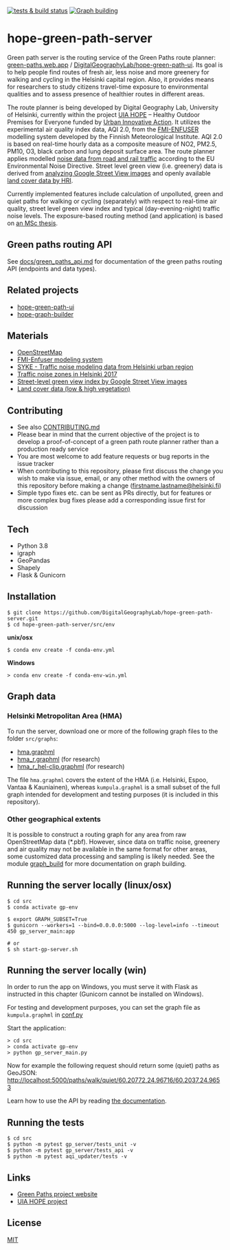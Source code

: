 [![tests & build status](https://github.com/DigitalGeographyLab/hope-green-path-server/workflows/Tests%20%26%20Build/badge.svg)](https://github.com/DigitalGeographyLab/hope-green-path-server/actions) [![Graph building](https://github.com/DigitalGeographyLab/hope-green-path-server/actions/workflows/test-graph-building.yml/badge.svg)](https://github.com/DigitalGeographyLab/hope-green-path-server/actions/workflows/test-graph-building.yml)

# hope-green-path-server

Green path server is the routing service of the Green Paths route planner: [green-paths.web.app](https://green-paths.web.app/) / [DigitalGeographyLab/hope-green-path-ui](https://github.com/DigitalGeographyLab/hope-green-path-ui). Its goal is to help people find routes of fresh air, less noise and more greenery for walking and cycling in the Helsinki capital region. Also, it provides means for researchers to study citizens travel-time exposure to environmental qualities and to assess presence of healthier routes in different areas. 

The route planner is being developed by Digital Geography Lab, University of Helsinki, currently within the project [UIA HOPE](https://ilmanlaatu.eu/briefly-in-english/) – Healthy Outdoor Premises for Everyone funded by [Urban Innovative Action](https://www.uia-initiative.eu/en/uia-cities/helsinki). It utilizes the experimental air quality index  data, AQI 2.0, from the [FMI-ENFUSER](https://en.ilmatieteenlaitos.fi/environmental-information-fusion-service) modelling system developed by the Finnish Meteorological Institute. AQI 2.0 is based on real-time hourly data as a composite measure of NO2, PM2.5, PM10, O3, black carbon and lung deposit surface area. The route planner applies modelled [noise data from road and rail traffic](www.syke.fi/en-US/Open_information/Spatial_datasets/Downloadable_spatial_dataset#E) according to the EU Environmental Noise Directive. Street level green view (i.e. greenery) data is derived from [analyzing Google Street View images](https://www.sciencedirect.com/science/article/pii/S2352340920304959?via%3Dihub) and openly available [land cover data by HRI](https://hri.fi/data/en_GB/dataset/paakaupunkiseudun-maanpeiteaineisto). 

Currently implemented features include calculation of unpolluted, green and quiet paths for walking or cycling (separately) with respect to real-time air quality, street level green view index and typical (day-evening-night) traffic noise levels. The exposure-based routing method (and application) is based on [an MSc thesis](https://github.com/hellej/quiet-paths-msc). 

## Green paths routing API
See [docs/green_paths_api.md](docs/green_paths_api.md) for documentation of the green paths routing API (endpoints and data types). 

## Related projects
- [hope-green-path-ui](https://github.com/DigitalGeographyLab/hope-green-path-ui)
- [hope-graph-builder](https://github.com/DigitalGeographyLab/hope-graph-builder)

## Materials
* [OpenStreetMap](https://www.openstreetmap.org/about/) 
* [FMI-Enfuser modeling system](https://en.ilmatieteenlaitos.fi/environmental-information-fusion-service)
* [SYKE - Traffic noise modeling data from Helsinki urban region](https://www.syke.fi/en-US/Open_information/Spatial_datasets/Downloadable_spatial_dataset#E)
* [Traffic noise zones in Helsinki 2017](https://hri.fi/data/en_GB/dataset/helsingin-kaupungin-meluselvitys-2017)
* [Street-level green view index by Google Street View images](https://www.sciencedirect.com/science/article/pii/S2352340920304959?via%3Dihub)
* [Land cover data (low & high vegetation)](https://hri.fi/data/en_GB/dataset/paakaupunkiseudun-maanpeiteaineisto)

## Contributing
* See also [CONTRIBUTING.md](CONTRIBUTING.md)
* Please bear in mind that the current objective of the project is to develop a proof-of-concept of a green path route planner rather than a production ready service
* You are most welcome to add feature requests or bug reports in the issue tracker
* When contributing to this repository, please first discuss the change you wish to make via issue,
email, or any other method with the owners of this repository before making a change (firstname.lastname@helsinki.fi)
* Simple typo fixes etc. can be sent as PRs directly, but for features or more complex bug fixes please add a corresponding issue first for discussion

## Tech
* Python 3.8
* igraph
* GeoPandas
* Shapely
* Flask & Gunicorn

## Installation
```
$ git clone https://github.com/DigitalGeographyLab/hope-green-path-server.git
$ cd hope-green-path-server/src/env
```
**unix/osx**
```
$ conda env create -f conda-env.yml
```
**Windows**
```
> conda env create -f conda-env-win.yml
```
## Graph data

### Helsinki Metropolitan Area (HMA)
To run the server, download one or more of the following graph files to the folder `src/graphs`:
- [hma.graphml](https://a3s.fi/swift/v1/AUTH_c1dfd63531fb4a63a3927b1f237b547f/gp-data/hma.graphml)
- [hma_r.graphml](https://a3s.fi/swift/v1/AUTH_c1dfd63531fb4a63a3927b1f237b547f/gp-data/hma_r.graphml) (for research)
- [hma_r_hel-clip.graphml](https://a3s.fi/swift/v1/AUTH_c1dfd63531fb4a63a3927b1f237b547f/gp-data/hma_r_hel-clip.graphml) (for research)

The file `hma.graphml` covers the extent of the HMA (i.e. Helsinki, Espoo, Vantaa & Kauniainen), whereas `kumpula.graphml` is a small subset of the full graph intended for development and testing purposes (it is included in this repository).

### Other geographical extents
It is possible to construct a routing graph for any area from raw OpenStreetMap data (*.pbf). However, since data on traffic noise, greenery and air quality may not be available in the same format for other areas, some customized data processing and sampling is likely needed. See the module [graph_build](src/graph_build) for more documentation on graph building.

## Running the server locally (linux/osx)
```
$ cd src
$ conda activate gp-env

$ export GRAPH_SUBSET=True
$ gunicorn --workers=1 --bind=0.0.0.0:5000 --log-level=info --timeout 450 gp_server_main:app

# or
$ sh start-gp-server.sh
```

## Running the server locally (win)
In order to run the app on Windows, you must serve it with Flask as instructed in this chapter (Gunicorn cannot be installed on Windows).

For testing and development purposes, you can set the graph file as `kumpula.graphml` in [conf.py](src/gp_server/conf.py)

Start the application:
```
> cd src
> conda activate gp-env
> python gp_server_main.py
```

Now for example the following request should return some (quiet) paths as GeoJSON:
[http://localhost:5000/paths/walk/quiet/60.20772,24.96716/60.2037,24.9653](http://localhost:5000/paths/walk/quiet/60.20772,24.96716/60.2037,24.9653)

Learn how to use the API by reading [the documentation](docs/green_paths_api.md). 

## Running the tests
```
$ cd src
$ python -m pytest gp_server/tests_unit -v
$ python -m pytest gp_server/tests_api -v
$ python -m pytest aqi_updater/tests -v
```
## Links
* [Green Paths project website](https://www.helsinki.fi/en/researchgroups/digital-geography-lab/green-paths)
* [UIA HOPE project](https://ilmanlaatu.eu/briefly-in-english/)

## License
[MIT](LICENSE)
